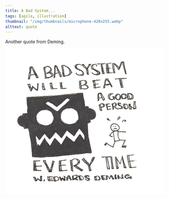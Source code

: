 ```yaml
---
title: A Bad System...
tags: [agile, illustration]
thumbnail: "/img/thumbnails/microphone-420x255.webp"
alttext: quote
---
```


Another quote from Deming.

![sketch](/img/posts/a-bad-system/a-bad-system.webp)
